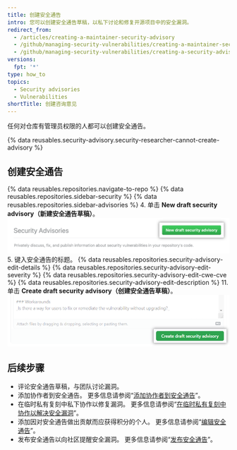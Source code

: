 ```yaml
---
title: 创建安全通告
intro: 您可以创建安全通告草稿，以私下讨论和修复开源项目中的安全漏洞。
redirect_from:
  - /articles/creating-a-maintainer-security-advisory
  - /github/managing-security-vulnerabilities/creating-a-maintainer-security-advisory
  - /github/managing-security-vulnerabilities/creating-a-security-advisory
versions:
  fpt: '*'
type: how_to
topics:
  - Security advisories
  - Vulnerabilities
shortTitle: 创建咨询意见
---
```


任何对仓库有管理员权限的人都可以创建安全通告。

{% data reusables.security-advisory.security-researcher-cannot-create-advisory %}

## 创建安全通告

{% data reusables.repositories.navigate-to-repo %}
{% data reusables.repositories.sidebar-security %}
{% data reusables.repositories.sidebar-advisories %}
4. 单击 **New draft security advisory（新建安全通告草稿）**。 ![打开通告草稿按钮](/assets/images/help/security/security-advisory-new-draft-security-advisory-button.png)
5. 键入安全通告的标题。
{% data reusables.repositories.security-advisory-edit-details %}
{% data reusables.repositories.security-advisory-edit-severity %}
{% data reusables.repositories.security-advisory-edit-cwe-cve %}
{% data reusables.repositories.security-advisory-edit-description %}
11. 单击 **Create draft security advisory（创建安全通告草稿）**。 ![创建安全通告按钮。](/assets/images/help/security/security-advisory-create-security-advisory-button.png)

## 后续步骤

- 评论安全通告草稿，与团队讨论漏洞。
- 添加协作者到安全通告。 更多信息请参阅“[添加协作者到安全通告](/github/managing-security-vulnerabilities/adding-a-collaborator-to-a-maintainer-security-advisory)”。
- 在临时私有复刻中私下协作以修复漏洞。 更多信息请参阅“[在临时私有复刻中协作以解决安全漏洞](/github/managing-security-vulnerabilities/collaborating-in-a-temporary-private-fork-to-resolve-a-security-vulnerability)”。
- 添加因对安全通告做出贡献而应获得积分的个人。 更多信息请参阅“[编辑安全通告](/github/managing-security-vulnerabilities/editing-a-security-advisory#about-credits-for-security-advisories)”。
- 发布安全通告以向社区提醒安全漏洞。 更多信息请参阅“[发布安全通告](/github/managing-security-vulnerabilities/publishing-a-security-advisory)”。
